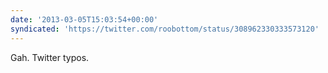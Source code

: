 ```yaml
---
date: '2013-03-05T15:03:54+00:00'
syndicated: 'https://twitter.com/roobottom/status/308962330333573120'
---
```

Gah. Twitter typos.
